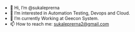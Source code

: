 - 👋 Hi, I’m @sukaleprerna
- 👀 I’m interested in Automation Testing, Devops and Cloud.
- 🌱 I’m currently Working at Geecon System.
- 📫 How to reach me: sukaleprerna2@gmail.com

<!---
sukaleprerna/sukaleprerna is a ✨ special ✨ repository because its `README.md` (this file) appears on your GitHub profile.
You can click the Preview link to take a look at your changes.
--->
